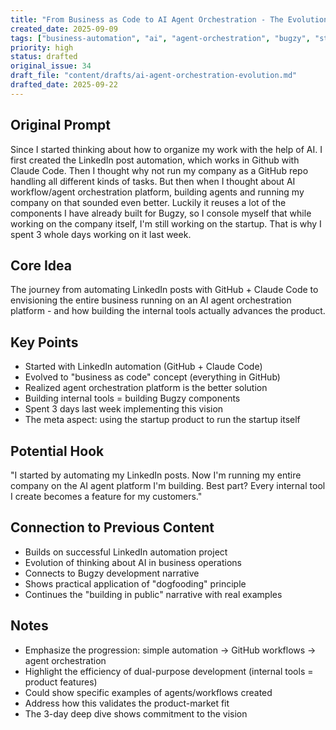 ```yaml
---
title: "From Business as Code to AI Agent Orchestration - The Evolution of Running My Company"
created_date: 2025-09-09
tags: ["business-automation", "ai", "agent-orchestration", "bugzy", "startup", "workflow-automation"]
priority: high
status: drafted
original_issue: 34
draft_file: "content/drafts/ai-agent-orchestration-evolution.md"
drafted_date: 2025-09-22
---
```


## Original Prompt
Since I started thinking about how to organize my work with the help of AI. I first created the LinkedIn post automation, which works in Github with Claude Code. Then I thought why not run my company as a GitHub repo handling all different kinds of tasks. But then when I thought about AI workflow/agent orchestration platform, building agents and running my company on that sounded even better. Luckily it reuses a lot of the components I have already built for Bugzy, so I console myself that while working on the company itself, I'm still working on the startup. That is why I spent 3 whole days working on it last week.

## Core Idea
The journey from automating LinkedIn posts with GitHub + Claude Code to envisioning the entire business running on an AI agent orchestration platform - and how building the internal tools actually advances the product.

## Key Points
- Started with LinkedIn automation (GitHub + Claude Code)
- Evolved to "business as code" concept (everything in GitHub)
- Realized agent orchestration platform is the better solution
- Building internal tools = building Bugzy components
- Spent 3 days last week implementing this vision
- The meta aspect: using the startup product to run the startup itself

## Potential Hook
"I started by automating my LinkedIn posts. Now I'm running my entire company on the AI agent platform I'm building. Best part? Every internal tool I create becomes a feature for my customers."

## Connection to Previous Content
- Builds on successful LinkedIn automation project
- Evolution of thinking about AI in business operations
- Connects to Bugzy development narrative
- Shows practical application of "dogfooding" principle
- Continues the "building in public" narrative with real examples

## Notes
- Emphasize the progression: simple automation → GitHub workflows → agent orchestration
- Highlight the efficiency of dual-purpose development (internal tools = product features)
- Could show specific examples of agents/workflows created
- Address how this validates the product-market fit
- The 3-day deep dive shows commitment to the vision